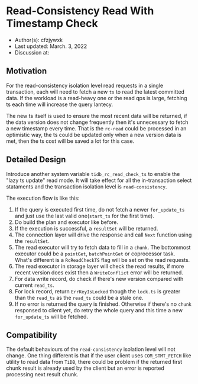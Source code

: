 # Read-Consistency Read With Timestamp Check

- Author(s): cfzjywxk
- Last updated: March. 3, 2022
- Discussion at:

## Motivation

For the read-consistency isolation level read requests in a single transaction, each will need to fetch a new `ts` to read the latest committed data.
If the workload is a read-heavy one or the read qps is large, fetching ts each time will increase the query lantecy.

The new ts itself is used to ensure the most recent data will be returned, if the data version does not change frequently then it's unnecessary to fetch a new timestamp every time.
That is the `rc-read` could be processed in an optimistic way, the ts could be updated only when a new version data is met, then the ts cost will be saved a lot for this case.

## Detailed Design

Introduce another system variable `tidb_rc_read_check_ts` to enable the "lazy ts update" read mode. It will take effect for all the in-transaction select stataments and the
transaction isolation level is `read-consistency`.

The execution flow is like this:

1. If the query is executed first time, do not fetch a newer `for_update_ts` and just use the last valid one(`start_ts` for the first time).
2. Do build the plan and executor like before.
3. If the execution is successful, a `resultSet` will be returned.
4. The connection layer will drive the response and call `Next` function using the `resultSet`.
5. The read executor will try to fetch data to fill in a `chunk`. The bottommost executor could be a `pointGet`, `batchPointGet` or coprocessor task. What's different is a `RcReadCheckTS` flag will be set on the read requests.
6. The read executor in storage layer will check the read results, if more recent version does exist then a `WriteConflict` error will be returned.
7. For data write record, do check if there's new version compared with current `read_ts`.
8. For lock record, return `ErrKeyIsLocked` though the `lock.ts` is greater than the `read_ts` as the `read_ts` could be a stale one.
9. If no error is returned the query is finished. Otherwise if there's no `chunk` responsed to client yet, do retry the whole query and this time a new `for_update_ts` will be fetched.


## Compatibility

The default behaviours of the `read-consistency` isolation level will not change. One thing different is that if the user client uses `COM_STMT_FETCH` like utility to read data from `TiDB`,
there could be problem if the returned first chunk result is already used by the client but an error is reported processing next result chunk.
